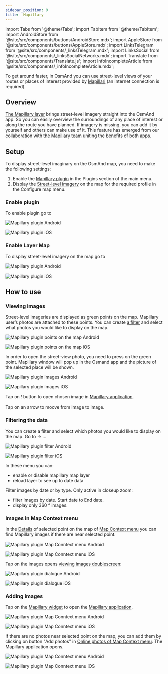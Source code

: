 ```yaml
---
sidebar_position: 9
title:  Mapillary
---
```


import Tabs from '@theme/Tabs';
import TabItem from '@theme/TabItem';
import AndroidStore from '@site/src/components/buttons/AndroidStore.mdx';
import AppleStore from '@site/src/components/buttons/AppleStore.mdx';
import LinksTelegram from '@site/src/components/_linksTelegram.mdx';
import LinksSocial from '@site/src/components/_linksSocialNetworks.mdx';
import Translate from '@site/src/components/Translate.js';
import InfoIncompleteArticle from '@site/src/components/_infoIncompleteArticle.mdx';

<InfoIncompleteArticle/>

To get around faster, in OsmAnd you can use street-level views of your routes or places of interest provided by [Mapillari](https://www.mapillary.com/) (an internet connection is required).

## Overview

[The Mapillary layer](https://www.mapillary.com/) brings street-level imagery straight into the OsmAnd app. So you can easily overview the surroundings of any place of interest or along the route you have planned. If imagery is missing, you can add it by yourself and others can make use of it. This feature has emerged from our collaboration with [the Mapillary team](https://www.mapillary.com/about) uniting the benefits of both apps.

## Setup 

To display street-level imaginary on the OsmAnd map, you need to make the following settings: 
   
1. Enable the [Mapillary plugin](https://docs.osmand.net/docs/user/plugins/mapillary#enable-plugin) in the Plugins section of the main menu.    
2. Display the [Street-level imagery](https://docs.osmand.net/docs/user/plugins/mapillary#enable-layer-map) on the map for the required profile in the Configure map menu.


### Enable plugin

To enable plugin go to
*<Translate ids="menu,plugins,mapillary"/>*

<Tabs groupId="operating-systems">

<TabItem value="android" label="Android">

![Mapillary plugin Android](@site/static/img/plugins/mapillary/mapillary_plugin_android.png) 

</TabItem>

<TabItem value="ios" label="iOS">

![Mapillary plugin iOS](@site/static/img/plugins/mapillary/mapillary_plugin_ios.png) 

</TabItem>

</Tabs>


### Enable Layer Map

To display street-level imagery on the map go to 
*<Translate ids="menu,configure_map,street_level_imagery"/>*

<Tabs groupId="operating-systems">

<TabItem value="android" label="Android">


![Mapillary plugin Android](@site/static/img/plugins/mapillary/Mapilary_street_level_imagery_android.png) 

</TabItem>

<TabItem value="ios" label="iOS">

![Mapillary plugin iOS](@site/static/img/plugins/mapillary/Mapilary_street_level_imagery_ios.png) 

</TabItem>

</Tabs>


## How to use



### Viewing images

Street-level imageries are displayed as green points on the map. Mapillary user’s photos are attached to these points. You can create [a filter](../plugins/mapillary.md#filtering-the-data) and select what photos you would like to display on the map. 

<Tabs groupId="operating-systems">


<TabItem value="android" label="Android">

![Mapillary plugin points on the map Android](@site/static/img/plugins/mapillary/mapillary_plugin_points_android.png)

</TabItem>

<TabItem value="ios" label="iOS">

![Mapillary plugin points on the map iOS](@site/static/img/plugins/mapillary/mapillary_plugin_points_ios.png)

</TabItem>

</Tabs>

In order to open the street-view photo, you need to press on the green point. Mapillary window will pop up in the Osmand app and the picture of the selected place will be shown.

<Tabs groupId="operating-systems">


<TabItem value="android" label="Android">

![Mapillary plugin images Android](@site/static/img/plugins/mapillary/mapillary_plugin_images_android.png)

</TabItem>

<TabItem value="ios" label="iOS">

![Mapillary plugin images iOS](@site/static/img/plugins/mapillary/mapillary_plugin_images_ios.png)

</TabItem>

</Tabs>

Tap on &#8285; button to open chosen image in [Mapillary application](https://www.mapillary.com/mobile-apps).

Tap on an arrow to moove from image to image.

### Filtering the data

You can create a filter and select which photos you would like to display on the map. Go to 
*<Translate ids="menu,configure_map,street_level_imagery"/>*→ &#8230;

<Tabs groupId="operating-systems">


<TabItem value="android" label="Android">

![Mapillary plugin filter Android](@site/static/img/plugins/mapillary/mapillary_plugin_filter_android.png) 

</TabItem>

<TabItem value="ios" label="iOS">

![Mapillary plugin filter iOS](@site/static/img/plugins/mapillary/mapillary_plugin_filter_ios.png)

</TabItem>

</Tabs>

In these menu you can:
- enable or disable mapillary map layer
- reload layer to see up to date data

Filter images by date or by type. Only active in closeup zoom:
- filter images by date. Start date to End date.
- display only 360 &#176; images.


### Images in Map Context menu

In the [Details](../map/map-context-menu.md#details) of selected point on the map of [Map Context menu](../map/map-context-menu.md#online-photos) you can find Mapillary images if there are near selected point.

<Tabs groupId="operating-systems">


<TabItem value="android" label="Android">

![Mapillary plugin Map Conntext menu Android](@site/static/img/plugins/mapillary/mapillary_plugin_context_menu_android.png)

</TabItem>

<TabItem value="ios" label="iOS">

![Mapillary plugin Map Conntext menu iOS](@site/static/img/plugins/mapillary/mapillary_plugin_context_menu_ios.png)

</TabItem>

</Tabs>

Tap on the images opens [viewing images doublescreen](../plugins/mapillary.md#viewing-images):

<Tabs groupId="operating-systems">


<TabItem value="android" label="Android">

![Mapillary plugin dialogue Android](@site/static/img/plugins/mapillary/mapillary_plugin_dialogue_android.png)

</TabItem>

<TabItem value="ios" label="iOS">

![Mapillary plugin  dialogue  iOS](@site/static/img/plugins/mapillary/mapillary_plugin_dialogue_ios.png)

</TabItem>

</Tabs>

### Adding images

Tap on the [Mapillary widget](../widgets/info-widgets.md#-mapillary-widget) to open the [Mapillary application](https://www.mapillary.com/mobile-apps).

<Tabs groupId="operating-systems">


<TabItem value="android" label="Android">

![Mapillary plugin Map Conntext menu Android](@site/static/img/plugins/mapillary/mapillary_app_activation_android.png)

</TabItem>

<TabItem value="ios" label="iOS">

![Mapillary plugin Map Conntext menu iOS](@site/static/img/plugins/mapillary/mapillary_app_activation_ios.png)

</TabItem>

</Tabs>

If there are no photos near selected point on the map, you can add them by clicking on button "Add photos" in [Online photos of Map Context menu](../map/map-context-menu.md#online-photos). The Mapillary application opens.

<Tabs groupId="operating-systems">


<TabItem value="android" label="Android">

![Mapillary plugin Map Conntext menu Android](@site/static/img/plugins/mapillary/mapillary_add_photo_android.png)

</TabItem>

<TabItem value="ios" label="iOS">

![Mapillary plugin Map Conntext menu iOS](@site/static/img/plugins/mapillary/mapillary_add_photo_ios.png)

</TabItem>

</Tabs>